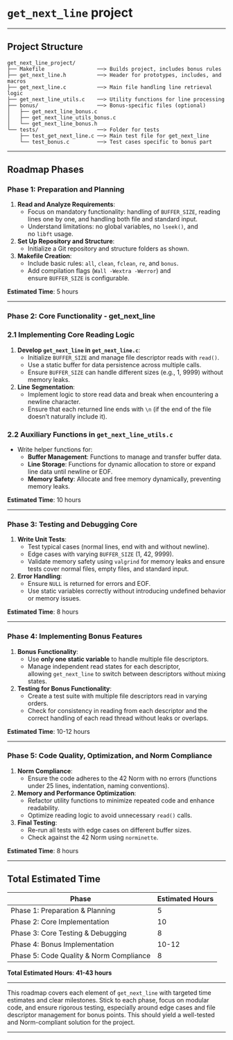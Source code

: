 # `get_next_line` project

---

## **Project Structure**

```
get_next_line_project/
├── Makefile                 ──> Builds project, includes bonus rules
├── get_next_line.h          ──> Header for prototypes, includes, and macros
├── get_next_line.c          ──> Main file handling line retrieval logic
├── get_next_line_utils.c    ──> Utility functions for line processing
├── bonus/                   ──> Bonus-specific files (optional)
│   ├── get_next_line_bonus.c
│   ├── get_next_line_utils_bonus.c
│   └── get_next_line_bonus.h
└── tests/                   ──> Folder for tests
    ├── test_get_next_line.c ──> Main test file for get_next_line
    └── test_bonus.c         ──> Test cases specific to bonus part

```

---

## **Roadmap Phases**

### **Phase 1: Preparation and Planning**

1. **Read and Analyze Requirements**:
    - Focus on mandatory functionality: handling of `BUFFER_SIZE`, reading lines one by one, and handling both file and standard input.
    - Understand limitations: no global variables, no `lseek()`, and no `libft` usage.
2. **Set Up Repository and Structure**:
    - Initialize a Git repository and structure folders as shown.
3. **Makefile Creation**:
    - Include basic rules: `all`, `clean`, `fclean`, `re`, and `bonus`.
    - Add compilation flags (`Wall -Wextra -Werror`) and ensure `BUFFER_SIZE` is configurable.

**Estimated Time**: 5 hours

---

### **Phase 2: Core Functionality - get_next_line**

### 2.1 **Implementing Core Reading Logic**

1. **Develop `get_next_line` in `get_next_line.c`**:
    - Initialize `BUFFER_SIZE` and manage file descriptor reads with `read()`.
    - Use a static buffer for data persistence across multiple calls.
    - Ensure `BUFFER_SIZE` can handle different sizes (e.g., 1, 9999) without memory leaks.
2. **Line Segmentation**:
    - Implement logic to store read data and break when encountering a newline character.
    - Ensure that each returned line ends with `\n` (if the end of the file doesn’t naturally include it).

### 2.2 **Auxiliary Functions in `get_next_line_utils.c`**

- Write helper functions for:
    - **Buffer Management**: Functions to manage and transfer buffer data.
    - **Line Storage**: Functions for dynamic allocation to store or expand line data until newline or EOF.
    - **Memory Safety**: Allocate and free memory dynamically, preventing memory leaks.

**Estimated Time**: 10 hours

---

### **Phase 3: Testing and Debugging Core**

1. **Write Unit Tests**:
    - Test typical cases (normal lines, end with and without newline).
    - Edge cases with varying `BUFFER_SIZE` (1, 42, 9999).
    - Validate memory safety using `valgrind` for memory leaks and ensure tests cover normal files, empty files, and standard input.
2. **Error Handling**:
    - Ensure `NULL` is returned for errors and EOF.
    - Use static variables correctly without introducing undefined behavior or memory issues.

**Estimated Time**: 8 hours

---

### **Phase 4: Implementing Bonus Features**

1. **Bonus Functionality**:
    - Use **only one static variable** to handle multiple file descriptors.
    - Manage independent read states for each descriptor, allowing `get_next_line` to switch between descriptors without mixing states.
2. **Testing for Bonus Functionality**:
    - Create a test suite with multiple file descriptors read in varying orders.
    - Check for consistency in reading from each descriptor and the correct handling of each read thread without leaks or overlaps.

**Estimated Time**: 10-12 hours

---

### **Phase 5: Code Quality, Optimization, and Norm Compliance**

1. **Norm Compliance**:
    - Ensure the code adheres to the 42 Norm with no errors (functions under 25 lines, indentation, naming conventions).
2. **Memory and Performance Optimization**:
    - Refactor utility functions to minimize repeated code and enhance readability.
    - Optimize reading logic to avoid unnecessary `read()` calls.
3. **Final Testing**:
    - Re-run all tests with edge cases on different buffer sizes.
    - Check against the 42 Norm using `norminette`.

**Estimated Time**: 8 hours

---

## **Total Estimated Time**

| Phase | Estimated Hours |
| --- | --- |
| Phase 1: Preparation & Planning | 5 |
| Phase 2: Core Implementation | 10 |
| Phase 3: Core Testing & Debugging | 8 |
| Phase 4: Bonus Implementation | 10-12 |
| Phase 5: Code Quality & Norm Compliance | 8 |

**Total Estimated Hours**: **41-43 hours**

---

This roadmap covers each element of `get_next_line` with targeted time estimates and clear milestones. Stick to each phase, focus on modular code, and ensure rigorous testing, especially around edge cases and file descriptor management for bonus points. This should yield a well-tested and Norm-compliant solution for the project.

---